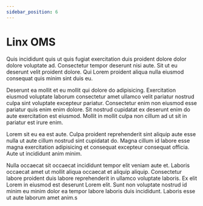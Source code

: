 ```yaml
---
sidebar_position: 6
---
```


# Linx OMS

Quis incididunt quis ut quis fugiat exercitation duis proident dolore dolor dolore voluptate ad. Consectetur tempor deserunt nisi aute. Sit ut eu deserunt velit proident dolore. Qui Lorem proident aliqua nulla eiusmod consequat quis minim sint duis eu.

Deserunt ea mollit et eu mollit qui dolore do adipisicing. Exercitation eiusmod voluptate laborum consectetur amet ullamco velit pariatur nostrud culpa sint voluptate excepteur pariatur. Consectetur enim non eiusmod esse pariatur quis enim enim dolore. Sit nostrud cupidatat ex deserunt enim do aute exercitation est eiusmod. Mollit in mollit culpa non cillum ad ut sit in pariatur est irure enim.

Lorem sit eu ea est aute. Culpa proident reprehenderit sint aliquip aute esse nulla ut aute cillum nostrud sint cupidatat do. Magna cillum id labore esse magna exercitation adipisicing et consequat excepteur consequat officia. Aute ut incididunt anim minim.

Nulla occaecat sit occaecat incididunt tempor elit veniam aute et. Laboris occaecat amet ut mollit aliqua occaecat et aliquip aliquip. Consectetur labore proident duis labore reprehenderit in ullamco voluptate laboris. Ex elit Lorem in eiusmod est deserunt Lorem elit. Sunt non voluptate nostrud id minim eu minim dolor ea tempor labore laboris duis incididunt. Laboris esse ut aute laborum amet anim.s